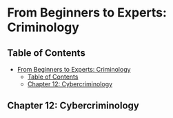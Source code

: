 # From Beginners to Experts: Criminology
## Table of Contents
- [From Beginners to Experts: Criminology](#from-beginners-to-experts-criminology)
  - [Table of Contents](#table-of-contents)
  - [Chapter 12: Cybercriminology](#chapter-12-cybercriminology)

## Chapter 12: Cybercriminology
